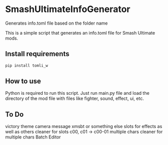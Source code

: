 # SmashUltimateInfoGenerator
Generates info.toml file based on the folder name

This is a simple script that generates an info.toml file for Smash Ultimate mods.

## Install requirements
```sh
pip install tomli_w
```

## How to use
Python is required to run this script.
Just run main.py file and load the directory of the mod file with files like fighter, sound, effect, ui, etc.

## To Do
victory theme
camera
message xmsbt or something else
slots for effects as well as others
cleaner for slots c00, c01 -> c00-01
multiple chars
cleaner for multiple chars
Batch Editor